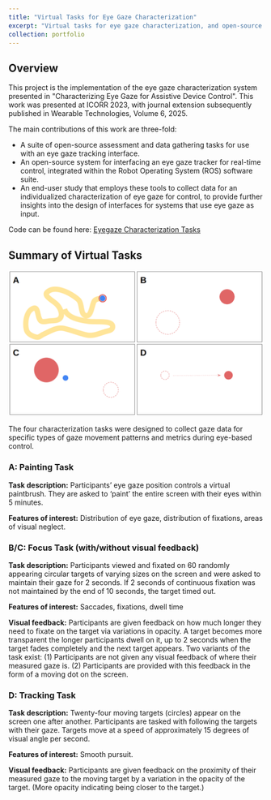 ```yaml
---
title: "Virtual Tasks for Eye Gaze Characterization"
excerpt: "Virtual tasks for eye gaze characterization, and open-source ROS wrapper for Tobii Pro Glasses 3<br/><img src='/images/gazetasks.png'>"
collection: portfolio
---
```


## Overview
This project is the implementation of the eye gaze characterization system presented in "Characterizing Eye Gaze for Assistive Device Control". This work was presented at ICORR 2023, with journal extension subsequently published in Wearable Technologies, Volume 6, 2025. 

The main contributions of this work are three-fold:
* A suite of open-source assessment and data gathering tasks for use with an eye gaze tracking interface.
* An open-source system for interfacing an eye gaze tracker for real-time control, integrated within the Robot Operating System (ROS) software suite.
* An end-user study that employs these tools to collect data for an individualized characterization of eye gaze for control, to provide further insights into the design of interfaces for systems that use eye gaze as input.

Code can be found here: [Eyegaze Characterization Tasks](https://github.com/argallab/eyegaze_characterization_tasks/)

## Summary of Virtual Tasks
![](/images/gazetasks.png)

The four characterization tasks were designed to collect gaze data for specific types of gaze movement patterns and metrics during eye-based control. 

### A: Painting Task
**Task description:** Participants’ eye gaze position controls a virtual paintbrush. They are asked to ‘paint’ the entire screen with their eyes within 5 minutes.

**Features of interest:** Distribution of eye gaze, distribution of fixations, areas of visual neglect.

### B/C: Focus Task (with/without visual feedback)
**Task description:** Participants viewed and fixated on 60 randomly appearing circular targets of varying sizes on the screen and were asked to maintain their gaze for 2 seconds. If 2 seconds of continuous fixation was not maintained by the end of 10 seconds, the target timed out.

**Features of interest:** Saccades, fixations, dwell time

**Visual feedback:** Participants are given feedback on how much longer they need to fixate on the target via variations in opacity. A target becomes more transparent the longer participants dwell on it, up to 2 seconds when the target fades completely and the next target appears. Two variants of the task exist: (1) Participants are not given any visual feedback of where their measured gaze is. (2) Participants are provided with this feedback in the form of a moving dot on the screen.

### D: Tracking Task
**Task description:** Twenty-four moving targets (circles) appear on the screen one after another. Participants are tasked with following the targets with their gaze. Targets move at a speed of approximately 15 degrees of visual angle per second.

**Features of interest:** Smooth pursuit.

**Visual feedback:** Participants are given feedback on the proximity of their measured gaze to the moving target by a variation in the opacity of the target. (More opacity indicating being closer to the target.)